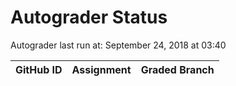 # Autograder Status
Autograder last run at: September 24, 2018 at 03:40

| GitHub ID | Assignment | Graded Branch |
|-----------|------------|---------------|
